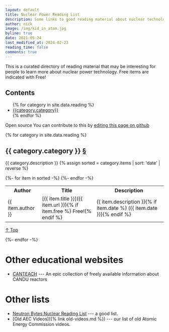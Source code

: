 ```yaml
---
layout: default
title: Nuclear Power Reading List
description: Some links to good reading material about nuclear technology
author: nick
image: /img/kid_in_atom.jpg
byline: true
date: 2021-05-24
last_modified_at: 2024-02-23
reading_time: false
comments: true
---
```


<div class="row">
<div class="col-md-12" markdown="1">

This is a curated directory of reading material that may be interesting
for people to learn more about nuclear power technology. Free items are
indicated with <span class="badge bg-success">Free!</span>

## Contents

<ul>
{% for category in site.data.reading %}
<li><a href="#{{category.category|slugify}}">{{category.category}}</a></li>
{% endfor %}
</ul>

<span class="badge bg-success">Open source</span> You can contribute to this by
[editing this page on github]({{site.github_repo_url}}/_data/reading.yml)

{% for category in site.data.reading %}

<h2 id="{{category.category|slugify}}">{{ category.category }} <a href="#{{category.category|slugify}}">&#167;</a> </h2>

{{ category.description }}
{% assign sorted = category.items | sort: 'date' | reverse %}

<table class="table table-striped">
<tr><th class="col-md-2">Author</th><th class="col-md-4">Title</th><th class="col-md-6">Description</th></tr>
{%- for item in sorted -%}
<!-- tried using markdown table but no line wrap was killing me -->
<tr>
<td>{{ item.author }}</td>
<td markdown="1">
[{{ item.title }}]({{ item.url }}){% if item.free %}&nbsp;<span class="badge bg-success">Free!</span>{% endif %}
</td>
<td markdown="1">
{{ item.description }}{% if item.date %} ({{ item.date }}){% endif %}
</td>
</tr>
{%- endfor -%}
</table>
<p> <a href="#">&#8593; Top</a> </p>
{%- endfor -%}

# Other educational websites

- [CANTEACH](https://canteach.candu.org/) --- An epic collection of freely available
  information about CANDU reactors

# Other lists

- [Neutron Bytes Nuclear Reading List](https://neutronbytes.com/nuclear-reading-list/) ---
  a good list.
- [Old AEC Videos]({% link old-videos.md %}) ---
  our list of old Atomic Energy Commission videos.

</div>
</div>
